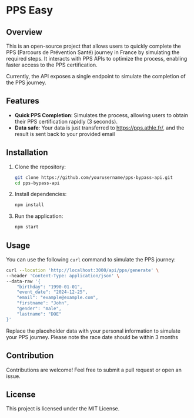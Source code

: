 
# PPS Easy

## Overview

This is an open-source project that allows users to quickly complete the PPS (Parcours de Prévention Santé) journey in France by simulating the required steps. It interacts with PPS APIs to optimize the process, enabling faster access to the PPS certification.

Currently, the API exposes a single endpoint to simulate the completion of the PPS journey.

## Features

- **Quick PPS Completion**: Simulates the process, allowing users to obtain their PPS certification rapidly (3 seconds).
- **Data safe**: Your data is just transferred to https://pps.athle.fr/, and the result is sent back to your provided email

## Installation

1. Clone the repository:

   ```bash
   git clone https://github.com/yourusername/pps-bypass-api.git
   cd pps-bypass-api
   ```

2. Install dependencies:

   ```bash
   npm install
   ```

3. Run the application:

   ```bash
   npm start
   ```

## Usage

You can use the following `curl` command to simulate the PPS journey:

```bash
curl --location 'http://localhost:3000/api/pps/generate' \
--header 'Content-Type: application/json' \
--data-raw '{
    "birthday": "1990-01-01",
    "event_date": "2024-12-25",
    "email": "example@example.com",
    "firstname": "John",
    "gender": "male",
    "lastname": "DOE"
}'
```

Replace the placeholder data with your personal information to simulate your PPS journey.
Please note the race date should be within 3 months

## Contribution

Contributions are welcome! Feel free to submit a pull request or open an issue.

## License

This project is licensed under the MIT License.

